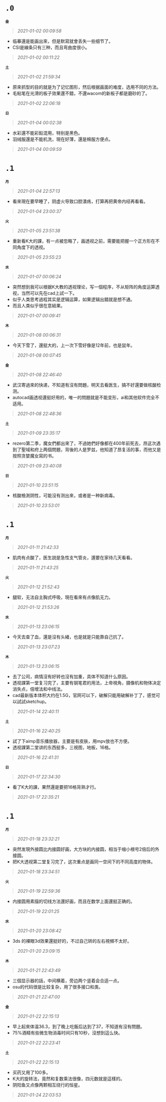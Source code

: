 **`.0`**
=========
**`金`**
>*2021-01-02 00:09:58*
- 临摹還是能画出來，但是默寫就會丢失一些细节了。
- CSI是線条只有三种，而且弯曲度很小。
>*2021-01-02 00:11:22*

**`土`**
>*2021-01-02 21:59:34*
- 原來抓型的目的就是为了记忆图形，然后根据画面的难度，选用不同的方法。
- 毛粘笔在光滑的板子效果還不錯，不還wacom的新板子都是磨砂的了。
>*2021-01-02 22:06:18*

**`日`**
>*2021-01-04 00:02:38*
- 水彩還不能彩鉛混用，特别是黑色。
- 羽绒服還是不能机洗，現在好薄，還是棉服方便点。
>*2021-01-04 00:09:59*

**`.1`**
=========
**`月`**
>*2021-01-04 22:57:13*
- 看來現在要早睡了，阴虚火导致口腔潰疡，打算再把黄帝内经再看看。
>*2021-01-04 23:00:37*

**`火`**
>*2021-01-05 23:51:38*
- 重新看K大的課，有一点被忽略了，画透视之前，需要能把握一个正方形在不同角度下的透视。
>*2021-01-05 23:55:23*

**`水`**
>*2021-01-07 00:06:24*
- 突然想到我可以根据K大教的透视理论，写一個程序，不从矩阵的角度运算透视，当然可以先在cad上試一下。
- 似乎人类思考過程其实是逻辑运算，如果逻辑出錯就是想不通。
- 而且人类似乎很在意結果。
>*2021-01-07 00:09:41*

**`木`**
>*2021-01-08 00:06:31*
- 今天下雪了，還挺大的，上一次下雪好像是12年前，也是鼠年。
>*2021-01-08 00:07:45*

**`金`**
>*2021-01-08 22:46:40*
- 武汉寄過來的快递，不知道有沒有問題，明天去看医生，搞不好還要做核酸检测。
- autocad画透视還挺好用的，唯一的問題就是不能变形，ai和其他软件完全不适用。
>*2021-01-08 22:48:36*

**`土`**
>*2021-01-09 23:35:17*
- rezero第二季，魔女們都出來了，不過她們好像都在400年前死去，昂这次遇到了聖域和府上两個問題，背後的人是罗兹，他知道了昂复活的事，而他又是按照贪婪魔女寫的书。
>*2021-01-09 23:40:08*

**`日`**
>*2021-01-10 23:51:15*
- 核酸檢測阴性，可能沒有测出來，或者是一种新病毒。
>*2021-01-10 23:53:01*

**`.1`**
=========
**`月`**
>*2021-01-11 21:42:33*
- 肌肉有点酸了，医生説是急性支气管炎，還要在家待几天看看。
>*2021-01-11 21:43:25*

**`火`**
>*2021-01-12 21:52:43*
- 腿软，无法自主胸式呼吸，現在看來有点像肌无力。
>*2021-01-12 21:53:26*

**`水`**
>*2021-01-13 23:06:15*
- 今天去查了血，還是沒有头緒，也是就是只能靠自己抗了。
>*2021-01-13 23:07:23*

**`木`**
>*2021-01-13 23:06:15*
- 去了公司，病情沒有好转也沒有加重，具体不知道什么原因。
- 透视課第一堂复习完了，主要有钢笔君的用法，上帝視角，摄像机和物体决定消失点，倍增法和中线法。
- cad最新版本体积大约在1.5G，官网可以下，破解只能用破解补丁了，感觉可以試試sketchup。
>*2021-01-14 22:40:11*

**`土`**
>*2021-01-16 22:40:25*
- 試了下aimp音乐播放器，主要是有皮肤，用mpv放也不方便。
- 透视課第二堂讲的东西挺多，三視图，地板，16格。
>*2021-01-16 22:41:31*

**`日`**
>*2021-01-17 22:34:30*
- 看了K大的課，果然還是要把16格背熟才行。
>*2021-01-17 22:35:21*

**`.1`**
=========
**`月`**
>*2021-01-18 23:32:21*
- 突然发現外接圆比内接圆好画，大方块的内接圆，相当于缩小根号2倍后的外接圆。
- 把K大透视第二堂复习完了，这次重点是画同一空间下的不同高度的物体。
>*2021-01-18 23:34:51*

**`火`**
>*2021-01-19 22:59:36*
- 内接圆用素描的切线方法還好画，而且在数学上面還挺正确的。
>*2021-01-19 22:01:25*

**`水`**
>*2021-01-20 23:08:42*
- 3ds 的裸眼3d效果還挺好的，不过自己转的左右視頻不太好。
>*2021-01-20 23:09:15*

**`木`**
>*2021-01-21 22:43:49*
- 三個显示器的話，中间横着，旁边两个竖着会合适一点。
- osu的代码很是比较复杂，用了很多接口和类。
>*2021-01-21 22:47:00*

**`金`**
>*2021-01-22 22:15:13*
- 早上起來体温36.3，到了晚上吃飯后达到了37，不知道有沒有問題。
- 75%酒精有些微生物消毒时间只有10秒，沒想到這么快。
>*2021-01-22 22:23:41*

**`土`**
>*2021-01-22 22:15:13*
- 买药又用了100多。
- K大的旋转法，竟然和复数乘法很像，四元数就是這樣的。
- 阴阳鱼又点像两颗相互绕行的恒星。
>*2021-01-24 22:03:53*